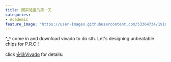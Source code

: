 ```yaml
---
title: 回实验室的第一天
categories:
- Academic
feature_image: "https://user-images.githubusercontent.com/53364734/191676142-70b74898-488a-41e4-8b19-285a43d020ee.png"
---
```

^_^ come in and download vivado to do sth. Let's designing unbeatable chips for  P.R.C !
<!-- more -->

click [安装Vivado](https://lizeyujack.github.io/files/安装vivado.pdf) for details:

